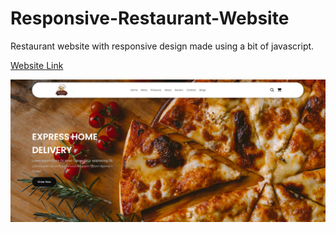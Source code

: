 # Responsive-Restaurant-Website

Restaurant website with responsive design made using a bit of javascript.

[Website Link](https://641f12e47a2d314d62fe0641--spectacular-sunburst-63e6c8.netlify.app)

![Website Preview](https://github.com/WuSeLeWu/Responsive-Restaurant-Website/blob/main/Restaurant-Website/images/rwebsite.png)
